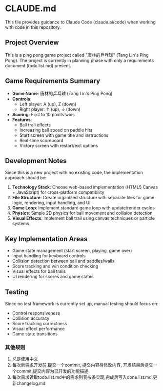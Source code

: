 # CLAUDE.md

This file provides guidance to Claude Code (claude.ai/code) when working with code in this repository.

## Project Overview

This is a ping pong game project called "唐林的乒乓球" (Tang Lin's Ping Pong). The project is currently in planning phase with only a requirements document (todo.list.md) present.

## Game Requirements Summary

- **Game Name**: 唐林的乒乓球 (Tang Lin's Ping Pong)
- **Controls**: 
  - Left player: A (up), Z (down)
  - Right player: ↑ (up), ↓ (down)
- **Scoring**: First to 10 points wins
- **Features**: 
  - Ball trail effects
  - Increasing ball speed on paddle hits
  - Start screen with game title and instructions
  - Real-time scoreboard
  - Victory screen with restart/exit options

## Development Notes

Since this is a new project with no existing code, the implementation approach should be:

1. **Technology Stack**: Choose web-based implementation (HTML5 Canvas + JavaScript) for cross-platform compatibility
2. **File Structure**: Create organized structure with separate files for game logic, rendering, input handling, and UI
3. **Game Loop**: Implement standard game loop with update/render cycles
4. **Physics**: Simple 2D physics for ball movement and collision detection
5. **Visual Effects**: Implement ball trail using canvas techniques or particle systems

## Key Implementation Areas

- Game state management (start screen, playing, game over)
- Input handling for keyboard controls
- Collision detection between ball and paddles/walls
- Score tracking and win condition checking
- Visual effects for ball trails
- UI rendering for scores and game states

## Testing

Since no test framework is currently set up, manual testing should focus on:
- Control responsiveness
- Collision accuracy
- Score tracking correctness
- Visual effect performance
- Game state transitions

### 其他规则
1. 总是使用中文
2. 每次新需求开发前,提交一个commit, 提交内容待修改内容, 开发结束后提交一个commit,提交内容为已开发的功能描述
3. 每次需求读取todo.list.md中的需求列表按条实现,完成后写入done.list.md,更新changelog.md